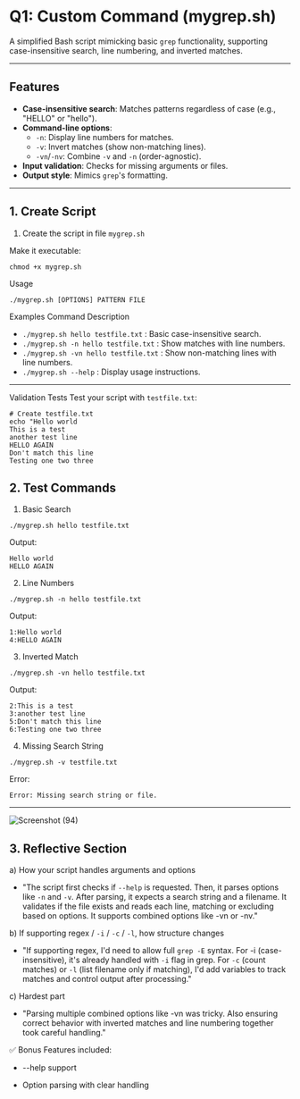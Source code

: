 # Q1: Custom Command (mygrep.sh)

A simplified Bash script mimicking basic `grep` functionality, supporting case-insensitive search, line numbering, and inverted matches.

---

## Features
- **Case-insensitive search**: Matches patterns regardless of case (e.g., "HELLO" or "hello").
- **Command-line options**:
  - `-n`: Display line numbers for matches.
  - `-v`: Invert matches (show non-matching lines).
  - `-vn`/`-nv`: Combine `-v` and `-n` (order-agnostic).
- **Input validation**: Checks for missing arguments or files.
- **Output style**: Mimics `grep`'s formatting.

---

## 1. Create Script

1. Create the script in file `mygrep.sh`

Make it executable:
 ```
chmod +x mygrep.sh
 ```
Usage
 ```
./mygrep.sh [OPTIONS] PATTERN FILE
 ```
Examples
Command	Description
- ```./mygrep.sh hello testfile.txt```	: Basic case-insensitive search.
- ```./mygrep.sh -n hello testfile.txt```	: Show matches with line numbers.
- ```./mygrep.sh -vn hello testfile.txt```	: Show non-matching lines with line numbers.
- ```./mygrep.sh --help```	: Display usage instructions.

---

Validation Tests
Test your script with `testfile.txt`:
```
# Create testfile.txt
echo "Hello world
This is a test
another test line
HELLO AGAIN
Don't match this line
Testing one two three
```
## 2. Test Commands
1. Basic Search
```
./mygrep.sh hello testfile.txt
```

Output:
```
Hello world
HELLO AGAIN
```
2. Line Numbers
```
./mygrep.sh -n hello testfile.txt
```
Output:
```
1:Hello world
4:HELLO AGAIN
```
3. Inverted Match
```
./mygrep.sh -vn hello testfile.txt
```
Output:
```
2:This is a test
3:another test line
5:Don't match this line
6:Testing one two three
```
4. Missing Search String
```
./mygrep.sh -v testfile.txt
```
Error:
```
Error: Missing search string or file.
```
---

  ![Screenshot (94)](https://github.com/user-attachments/assets/16528bf4-896d-41b3-8fc9-1d8cc8bc32f5)


## 3. Reflective Section
   
a) How your script handles arguments and options
- "The script first checks if `--help` is requested. Then, it parses options like `-n` and `-v`. After parsing, it expects a search string and a filename. It validates if the file exists and reads each line, matching or excluding based on options. It supports combined options like -vn or -nv."

b) If supporting regex / `-i` / `-c` / `-l`, how structure changes
- "If supporting regex, I'd need to allow full `grep -E` syntax. For -i (case-insensitive), it's already handled with `-i` flag in grep. For `-c` (count matches) or `-l` (list filename only if matching), I'd add variables to track matches and control output after processing."

c) Hardest part
- "Parsing multiple combined options like -vn was tricky. Also ensuring correct behavior with inverted matches and line numbering together took careful handling."


✅ Bonus Features included:

- --help support

- Option parsing with clear handling

